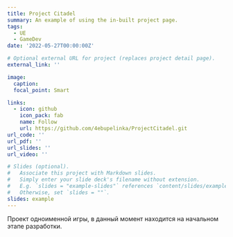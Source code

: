 ```yaml
---
title: Project Citadel
summary: An example of using the in-built project page.
tags:
  - UE
  - GameDev
date: '2022-05-27T00:00:00Z'

# Optional external URL for project (replaces project detail page).
external_link: ''

image:
  caption: 
  focal_point: Smart

links:
  - icon: github
    icon_pack: fab
    name: Follow
    url: https://github.com/4ebupelinka/ProjectCitadel.git
url_code: ''
url_pdf: ''
url_slides: ''
url_video: ''

# Slides (optional).
#   Associate this project with Markdown slides.
#   Simply enter your slide deck's filename without extension.
#   E.g. `slides = "example-slides"` references `content/slides/example-slides.md`.
#   Otherwise, set `slides = ""`.
slides: example
---
```


Проект одноименной игры, в данный момент находится на начальном этапе разработки.
